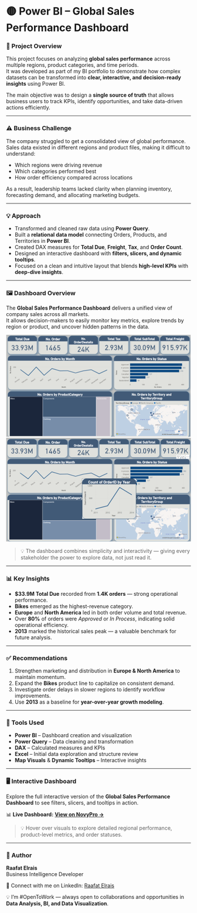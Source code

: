# 🟡 Power BI – Global Sales Performance Dashboard  

### 📘 Project Overview  
This project focuses on analyzing **global sales performance** across multiple regions, product categories, and time periods.  
It was developed as part of my BI portfolio to demonstrate how complex datasets can be transformed into **clear, interactive, and decision-ready insights** using Power BI.  

The main objective was to design a **single source of truth** that allows business users to track KPIs, identify opportunities, and take data-driven actions efficiently.  

---

### ⚠️ Business Challenge  
The company struggled to get a consolidated view of global performance.  
Sales data existed in different regions and product files, making it difficult to understand:  
- Which regions were driving revenue  
- Which categories performed best  
- How order efficiency compared across locations  

As a result, leadership teams lacked clarity when planning inventory, forecasting demand, and allocating marketing budgets.  

---

### 💡 Approach  
- Transformed and cleaned raw data using **Power Query**.  
- Built a **relational data model** connecting Orders, Products, and Territories in **Power BI**.  
- Created DAX measures for **Total Due**, **Freight**, **Tax**, and **Order Count**.  
- Designed an interactive dashboard with **filters, slicers, and dynamic tooltips**.  
- Focused on a clean and intuitive layout that blends **high-level KPIs** with **deep-dive insights**.  

---

### 🖼️ Dashboard Overview  

The **Global Sales Performance Dashboard** delivers a unified view of company sales across all markets.  
It allows decision-makers to easily monitor key metrics, explore trends by region or product, and uncover hidden patterns in the data.  

![Global Sales Performance Dashboard](Image/Dashboard_Overview.png)  
![Global Sales Performance Dashboard](Image/Dashboard_Tooltips.png)  

> 💡 The dashboard combines simplicity and interactivity — giving every stakeholder the power to explore data, not just read it.  

---

### 📊 Key Insights  
- **$33.9M Total Due** recorded from **1.4K orders** — strong operational performance.  
- **Bikes** emerged as the highest-revenue category.  
- **Europe** and **North America** led in both order volume and total revenue.  
- Over **80%** of orders were *Approved* or *In Process*, indicating solid operational efficiency.  
- **2013** marked the historical sales peak — a valuable benchmark for future analysis.  

---

### ✅ Recommendations  
1. Strengthen marketing and distribution in **Europe & North America** to maintain momentum.  
2. Expand the **Bikes** product line to capitalize on consistent demand.  
3. Investigate order delays in slower regions to identify workflow improvements.  
4. Use **2013** as a baseline for **year-over-year growth modeling**.  

---

### 🧰 Tools Used  
- **Power BI** – Dashboard creation and visualization  
- **Power Query** – Data cleaning and transformation  
- **DAX** – Calculated measures and KPIs  
- **Excel** – Initial data exploration and structure review  
- **Map Visuals** & **Dynamic Tooltips** – Interactive insights  

---

### 🖥️ Interactive Dashboard  

Explore the full interactive version of the **Global Sales Performance Dashboard** to see filters, slicers, and tooltips in action.  

📊 **Live Dashboard:** [**View on NovyPro →**](https://project.novypro.com/aiM7Mw)  

> 💡 Hover over visuals to explore detailed regional performance, product-level metrics, and order statuses.  

---

### 👤 Author  
**Raafat Elrais**  
Business Intelligence Developer  

📍 Connect with me on LinkedIn: [Raafat Elrais](https://www.linkedin.com/in/raafat-elrais/)  

💡 I’m #OpenToWork — always open to collaborations and opportunities in **Data Analysis, BI, and Data Visualization**.  
